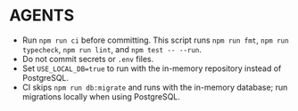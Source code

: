 # AGENTS

- Run `npm run ci` before committing. This script runs `npm run fmt`, `npm run typecheck`, `npm run lint`, and `npm test -- --run`.
- Do not commit secrets or `.env` files.
- Set `USE_LOCAL_DB=true` to run with the in-memory repository instead of PostgreSQL.
- CI skips `npm run db:migrate` and runs with the in-memory database; run migrations locally when using PostgreSQL.
